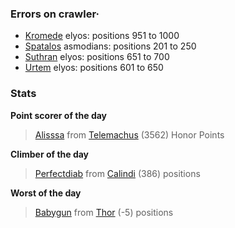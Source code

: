 ### Errors on crawler·
- [Kromede](/#/ranking/Kromede) elyos: positions 951 to 1000
- [Spatalos](/#/ranking/Spatalos) asmodians: positions 201 to 250
- [Suthran](/#/ranking/Suthran) elyos: positions 651 to 700
- [Urtem](/#/ranking/Urtem) elyos: positions 601 to 650


### Stats

**Point scorer of the day**
>[Alisssa](/#/character/Telemachus/1108979) from [Telemachus](/#/ranking/Telemachus)  (3562) Honor Points


**Climber of the day**
>[Perfectdiab](/#/character/Calindi/575939) from [Calindi](/#/ranking/Calindi)  (386) positions


**Worst of the day**
>[Babygun](/#/character/Thor/1243932) from [Thor](/#/ranking/Thor)  (-5) positions


